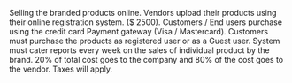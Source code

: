 Selling the branded products online.  Vendors upload their products using their online registration system.  ($ 2500).  Customers / End users purchase using the credit card Payment gateway (Visa / Mastercard).  Customers must purchase the products as registered user or as a Guest user. System must cater reports every week on the sales of individual product by the brand. 20% of total cost goes to the company and 80% of the cost goes to the vendor.  Taxes will apply.

